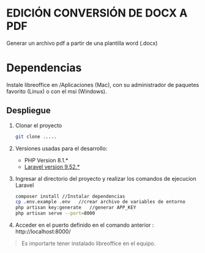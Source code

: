 # EDICIÓN CONVERSIÓN DE DOCX A PDF
Generar un archivo pdf a partir de una plantilla word (.docx)
# Dependencias
Instale libreoffice en /Aplicaciones (Mac), con su administrador de paquetes favorito (Linux) o con el msi (Windows).
## Despliegue

1. Clonar el proyecto
    ```sh
    git clone .....
    ```
2. Versiones usadas para el desarrollo:
    - PHP Version 8.1.*
    - [Laravel version 9.52.*](https://laravel.com/docs/9.x)
3. Ingresar al directorio del proyecto y realizar los comandos de ejecucion Laravel 
    ```sh
    composer install //Instalar dependencias
    cp .env.example .env   //crear archivo de variables de entorno
    php artisan key:generate   //generar APP_KEY
    php artisan serve --port=8000
    ```

4. Acceder en el puerto definido en el comando anterior : http://localhost:8000/

> Es importarte tener instalado libreoffice en el equipo.
